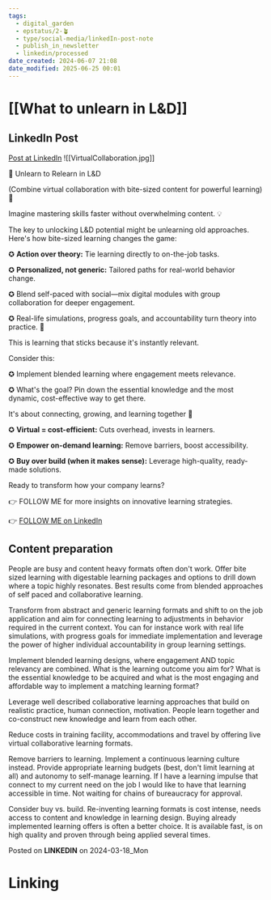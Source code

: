 ```yaml
---
tags:
  - digital_garden
  - epstatus/2-🪴
  - type/social-media/linkedIn-post-note
  - publish_in_newsletter
  - linkedin/processed
date_created: 2024-06-07 21:08
date_modified: 2025-06-25 00:01
---
```

# [[What to unlearn in L&D]]

## LinkedIn Post

[Post at LinkedIn](https://www.linkedin.com/posts/sebastiankamilli_unlearn-to-relearn-in-ld-combine-virtual-activity-7175408121308151808-qvoK?utm_source=share&utm_medium=member_desktop)
![[VirtualCollaboration.jpg]]

🚀 Unlearn to Relearn in L&D 

(Combine virtual collaboration with bite-sized content for powerful learning) 🧠

Imagine mastering skills faster without overwhelming content. 💡

The key to unlocking L&D potential might be unlearning old approaches. Here's how bite-sized learning changes the game:

✪ **Action over theory:** Tie learning directly to on-the-job tasks.

✪ **Personalized, not generic:** Tailored paths for real-world behavior change.

✪ Blend self-paced with social—mix digital modules with group collaboration for deeper engagement. 

✪ Real-life simulations, progress goals, and accountability turn theory into practice. 🎯

This is learning that sticks because it's instantly relevant.

Consider this:

✪ Implement blended learning where engagement meets relevance. 

✪ What's the goal? Pin down the essential knowledge and the most dynamic, cost-effective way to get there.

It's about connecting, growing, and learning together 🌱

✪ **Virtual = cost-efficient:** Cuts overhead, invests in learners.

✪ **Empower on-demand learning:** Remove barriers, boost accessibility.

✪ **Buy over build (when it makes sense):** Leverage high-quality, ready-made solutions.

Ready to transform how your company learns?

👉 FOLLOW ME for more insights on innovative learning strategies.

👉 [FOLLOW ME on LinkedIn](https://www.linkedin.com/comm/mynetwork/discovery-see-all?usecase=PEOPLE_FOLLOWS&followMember=sebastiankamilli)

## Content preparation

People are busy and content heavy formats often don't work. Offer bite sized learning with digestable learning packages and options to drill down where a topic highly resonates. Best results come from blended approaches of self paced and collaborative learning.

Transform from abstract and generic learning formats and shift to on the job application and aim for connecting learning to adjustments in behavior required in the current context. You can for instance work with real life simulations, with progress goals for immediate implementation and leverage the power of higher individual accountability in group learning settings.

Implement blended learning designs, where engagement AND topic relevancy are combined. What is the learning outcome you aim for? What is the essential knowledge to be acquired and what is the most engaging and affordable way to implement a matching learning format? 

Leverage well described collaborative learning approaches that build on realistic practice, human connection, motivation. People learn together and co-construct new knowledge and learn from each other.

Reduce costs in training facility, accommodations and travel by offering live virtual collaborative learning formats. 

Remove barriers to learning. Implement a continuous learning culture instead. Provide appropriate learning budgets (best, don't limit learning at all) and autonomy to self-manage learning. If I have a learning impulse that connect to my current need on the job I would like to have that learning accessible in time. Not waiting for chains of bureaucracy for approval. 

Consider buy vs. build. Re-inventing learning formats is cost intense, needs access to content and knowledge in learning design. Buying already implemented learning offers is often a better choice. It is available fast, is on high quality and proven through being applied several times. 

Posted on **LINKEDIN** on 2024-03-18_Mon

# Linking